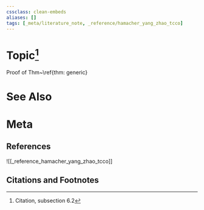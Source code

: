 ```yaml
---
cssclass: clean-embeds
aliases: []
tags: [_meta/literature_note, _reference/hamacher_yang_zhao_tcco]
---
```

# Topic[^1]
Proof of Thm~\ref{thm: generic}

# See Also

# Meta
## References
![[_reference_hamacher_yang_zhao_tcco]]


## Citations and Footnotes
[^1]: Citation, subsection 6.2
